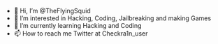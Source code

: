 - 👋 Hi, I’m @TheFlyingSquid
- 👀 I’m interested in Hacking, Coding, Jailbreaking and making Games 
- 🌱 I’m currently learning Hacking and Coding
- 📫 How to reach me Twitter at Checkra1n_user

<!---
TheFlyingSquid/TheFlyingSquid is a ✨ special ✨ repository because its `README.md` (this file) appears on your GitHub profile.
You can click the Preview link to take a look at your changes.
--->
